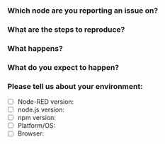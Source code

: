 <!--
## Before you hit that Submit button....

This issue tracker is for problems with the extra nodes maintained by the Node-RED project.

If your issue is:
  - a general 'how-to' type question,
  - a feature request or suggestion for a change,
  - or problems with 3rd party (`node-red-contrib-`) nodes

please use the [mailing list](https://groups.google.com/forum/#!forum/node-red), [slack team](https://nodered.org/slack) or ask a question on [Stack Overflow](https://stackoverflow.com/questions/tagged/node-red) and tag it `node-red`.

That way the whole Node-RED user community can help, rather than rely on the core development team.

## So you have a real issue to raise...

To help us understand the issue, please fill-in as much of the following information as you can:
-->

### Which node are you reporting an issue on?

### What are the steps to reproduce?

### What happens?

### What do you expect to happen?

### Please tell us about your environment:

- [ ] Node-RED version:
- [ ] node.js version:
- [ ] npm version:
- [ ] Platform/OS:
- [ ] Browser:

